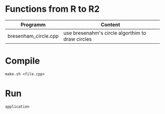 # Functions from R to R2

|Programm|Content|
|---------|-------|
|bresenham_circle.cpp    |use bresenahm's circle algorthim to draw circles|


# Compile

`make.sh <file.cpp>`

# Run

`application`
